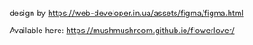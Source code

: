 design by https://web-developer.in.ua/assets/figma/figma.html

Available here: https://mushmushroom.github.io/flowerlover/
